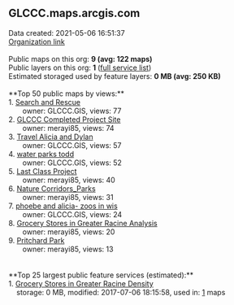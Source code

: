 <h2>GLCCC.maps.arcgis.com</h2> Data created: 2021-05-06 16:51:37 <br /><a target='new' href='https://GLCCC.maps.arcgis.com'>Organization link</a><br /><br />Public maps on this org: <b>9 (avg: 122 maps)</b><br />Public layers on this org: <b>1 </b>(<a target='new' href='https://services.arcgis.com/4fxPYNFCbAHcEemS/ArcGIS/rest/services'>full service list</a>)<br />Estimated storaged used by feature layers: <b>0 MB (avg: 250 KB)</b><br /><br />**Top 50 public maps by views:**<br />  1. <a target='new' href='https://www.arcgis.com/home/item.html?id=0a5df1a795f647efad3d988beb5ec8df'>Search and Rescue</a> <br />  &nbsp;&nbsp;&nbsp;&nbsp; &nbsp;&nbsp;owner: GLCCC.GIS, views: 77<br />  2. <a target='new' href='https://www.arcgis.com/home/item.html?id=ccbeca049d0141c3a7a98cfc9f79b2c1'>GLCCC Completed Project Site</a> <br />  &nbsp;&nbsp;&nbsp;&nbsp; &nbsp;&nbsp;owner: merayi85, views: 74<br />  3. <a target='new' href='https://www.arcgis.com/home/item.html?id=e50caf1c19514806b18e30a16ca27246'>Travel Alicia and Dylan</a> <br />  &nbsp;&nbsp;&nbsp;&nbsp; &nbsp;&nbsp;owner: GLCCC.GIS, views: 57<br />  4. <a target='new' href='https://www.arcgis.com/home/item.html?id=e941376b3fe14154a151773cda5c2cd0'>water parks todd</a> <br />  &nbsp;&nbsp;&nbsp;&nbsp; &nbsp;&nbsp;owner: GLCCC.GIS, views: 52<br />  5. <a target='new' href='https://www.arcgis.com/home/item.html?id=542e1f5c3154449d8ec1c08b8984ebce'>Last Class Project</a> <br />  &nbsp;&nbsp;&nbsp;&nbsp; &nbsp;&nbsp;owner: merayi85, views: 40<br />  6. <a target='new' href='https://www.arcgis.com/home/item.html?id=a020d95d90d6498ab4d3892fbb58d620'>Nature Corridors_Parks</a> <br />  &nbsp;&nbsp;&nbsp;&nbsp; &nbsp;&nbsp;owner: merayi85, views: 31<br />  7. <a target='new' href='https://www.arcgis.com/home/item.html?id=63b81e89dc9f4e1b8a5b2189ea57e189'>phoebe and alicia- zoos in wis</a> <br />  &nbsp;&nbsp;&nbsp;&nbsp; &nbsp;&nbsp;owner: GLCCC.GIS, views: 24<br />  8. <a target='new' href='https://www.arcgis.com/home/item.html?id=d59f25a227144d478943f2e428594a97'>Grocery Stores in Greater Racine Analysis</a> <br />  &nbsp;&nbsp;&nbsp;&nbsp; &nbsp;&nbsp;owner: merayi85, views: 20<br />  9. <a target='new' href='https://www.arcgis.com/home/item.html?id=29d7bd8b20064cb6a8ae573ba47d7896'>Pritchard Park</a> <br />  &nbsp;&nbsp;&nbsp;&nbsp; &nbsp;&nbsp;owner: merayi85, views: 13<br /><br /><br />**Top 25 largest public feature services (estimated):**<br /> 1. <a target='new' href='https://www.arcgis.com/home/item.html?id=60401d779af3466d9eff2f46d5833714'>Grocery Stores in Greater Racine Density</a><br /> &nbsp;&nbsp;&nbsp;&nbsp;storage: 0 MB, modified: 2017-07-06 18:15:58,  used in: <a target='new' href='https://ed-ind-tb.s3-us-west-1.amazonaws.com/ADI/60401d779af3466d9eff2f46d5833714.html'> 1</a> maps<br />